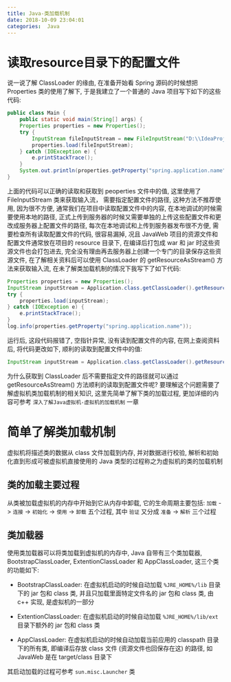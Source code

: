 ```yaml
---
title: Java-类加载机制
date: 2018-10-09 23:04:01
categories:  Java
---
```


# 读取resource目录下的配置文件

说一说了解 ClassLoader 的缘由, 在准备开始看 Spring 源码的时候想把 Properties 类的使用了解下, 于是我建立了一个普通的 Java 项目写下如下的这些代码:

```java
public class Main {
    public static void main(String[] args) {
    Properties properties = new Properties();
    try {
        InputStream fileInputStream = new FileInputStream("D:\\IdeaProjects\\hello-grpc\\grpc-client\\src\\main\\resources\\application.properties");
        properties.load(fileInputStream);
    } catch (IOException e) {
        e.printStackTrace();
    }
    System.out.println(properties.getProperty("spring.application.name"));
}
```

上面的代码可以正确的读取和获取到 peoperties 文件中的值, 这里使用了 FileInputStream 类来获取输入流， 需要指定配置文件的路径, 这种方法不推荐使用, 因为很不方便, 通常我们在项目中读取配置文件中的内容, 在本地调试的时候需要使用本地的路径, 正式上传到服务器的时候又需要单独的上传这些配置文件和更改成服务器上配置文件的路径, 每次在本地调试和上传到服务器发布很不方便, 需要检查所有读取配置文件的代码, 很容易漏掉, 况且 JavaWeb 项目的资源文件和配置文件通常放在项目的 resource 目录下, 在编译后打包成 war 和 jar 时这些资源文件也会打包进去, 完全没有理由再去服务器上创建一个专门的目录保存这些资源文件, 在了解相关资料后可以使用 ClassLoader 的 getResourceAsStream() 方法来获取输入流, 在未了解类加载机制的情况下我写下了如下代码:

<!-- more -->

```java
Properties properties = new Properties();
InputStream inputStream = Application.class.getClassLoader().getResourceAsStream("D:\\IdeaProjects\\hello-grpc\\grpc-client\\src\\main\\resources\\application.properties");
try {
    properties.load(inputStream);
} catch (IOException e) {
    e.printStackTrace();
}
log.info(properties.getProperty("spring.application.name"));
```

运行后, 这段代码报错了, 空指针异常, 没有读到配置文件的内容, 在网上查阅资料后, 将代码更改如下, 顺利的读取到配置文件中的值:

```java
InputStream inputStream = Application.class.getClassLoader().getResourceAsStream("application.properties");
```

为什么获取到 ClassLoader 后不需要指定文件的路径就可以通过 getResourceAsStream() 方法顺利的读取到配置文件呢? 要理解这个问题需要了解虚拟机类加载机制的相关知识, 这里先简单了解下类的加载过程, 更加详细的内容可参考 `深入了解Java虚拟机-虚拟机的加载机制` 一章

# 简单了解类加载机制

虚拟机将描述类的数据从 class 文件加载到内存, 并对数据进行校验, 解析和初始化直到形成可被虚拟机直接使用的 Java 类型的过程称之为虚拟机的类的加载机制

## 类的加载主要过程

从类被加载虚拟机的内存中开始到它从内存中卸载, 它的生命周期主要包括: `加载` -> `连接` -> `初始化` -> `使用` -> `卸载` 五个过程, 其中 `验证` 又分成 `准备` -> `解析` 三个过程

## 类加载器

使用类加载器可以将类加载到虚拟机的内存中, Java 自带有三个类加载器, BootstrapClassLoader, ExtentionClassLoader 和 AppClassLoader, 这三个类的功能如下:

* BootstrapClassLoader: 在虚拟机启动的时候自动加载 `%JRE_HOME%/lib` 目录下的 jar 包和 class 类, 并且只加载里面特定文件名的 jar 包和 class 类, 由 c++ 实现, 是虚拟机的一部分
  
* ExtentionClassLoader: 在虚拟机启动的时候自动加载 `%JRE_HOME%/lib/ext` 目录下额外的 jar 包和 class 类

* AppClassLoader: 在虚拟机启动的时候自动加载当前应用的 classpath 目录下的所有类, 即编译后存放 class 文件 (资源文件也回保存在这) 的路径, 如 JavaWeb 是在 target/class 目录下

其启动加载的过程可参考 `sun.misc.Launcher` 类